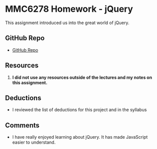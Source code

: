 # MMC6278 Homework - jQuery

This assignment introduced us into the great world of jQuery.

## GitHub Repo
* [GitHub Repo](https://github.com/vp811/hw_jquery_vasquez_efren)

## Resources

1. **I did not use any resources outside of the lectures and my notes on this assignment.**

## Deductions

* I reviewed the list of deductions for this project and in the syllabus

## Comments

* I have really enjoyed learning about jQuery. It has made JavaScript easier to understand.
